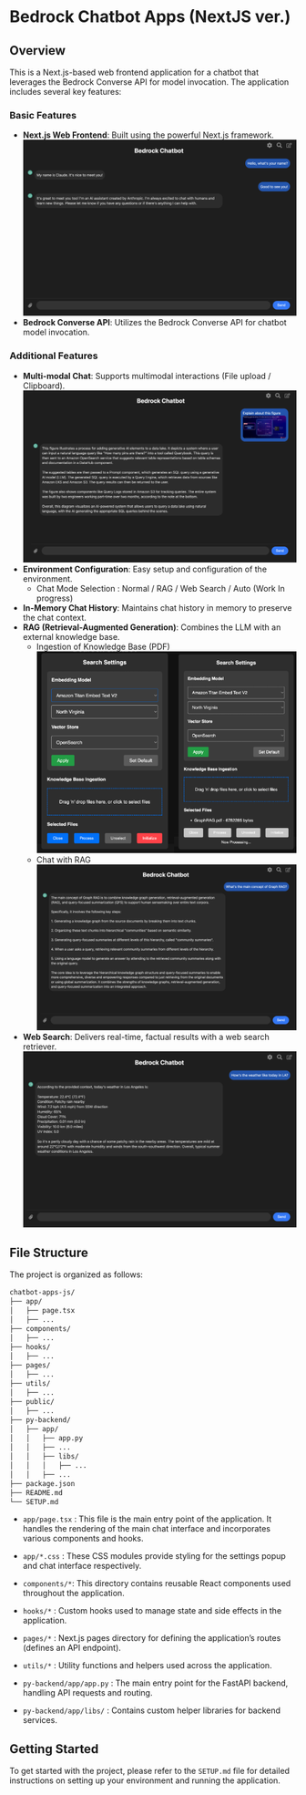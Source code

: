 
# Bedrock Chatbot Apps (NextJS ver.)

## Overview

This is a Next.js-based web frontend application for a chatbot that leverages the Bedrock Converse API for model invocation. The application includes several key features:

### Basic Features
- **Next.js Web Frontend**: Built using the powerful Next.js framework.
        ![Basic chat](./images/Basic-chat.png)
- **Bedrock Converse API**: Utilizes the Bedrock Converse API for chatbot model invocation.

### Additional Features
- **Multi-modal Chat**: Supports multimodal interactions (File upload / Clipboard).
        ![Multimodal chat](./images/Multimodal-chat.png)
- **Environment Configuration**: Easy setup and configuration of the environment.
    - Chat Mode Selection : Normal / RAG / Web Search / Auto (Work In progress)
- **In-Memory Chat History**: Maintains chat history in memory to preserve the chat context.
- **RAG (Retrieval-Augmented Generation)**: Combines the LLM with an external knowledge base.
    - Ingestion of Knowledge Base (PDF)
        ![RAG ingestion](./images/RAG-ingestion.png)   
    - Chat with RAG
        ![RAG chat](./images/RAG-chat.png)   
- **Web Search**: Delivers real-time, factual results with a web search retriever.        
        ![Web search chat](./images/Web-search-chat.png)   



## File Structure

The project is organized as follows:

```
chatbot-apps-js/
├── app/
│   ├── page.tsx
│   ├── ...
├── components/ 
│   ├── ...
├── hooks/
│   ├── ...
├── pages/
│   ├── ...
├── utils/
│   ├── ...
├── public/
│   ├── ...
├── py-backend/
│   ├── app/
│   │   ├── app.py
│   │   ├── ...
│   │   ├── libs/
│   │   │   ├── ...
│   │   ├── ...
├── package.json
├── README.md
└── SETUP.md
```

- `app/page.tsx` : This file is the main entry point of the application. It handles the rendering of the main chat interface and incorporates various components and hooks.

- `app/*.css` : These CSS modules provide styling for the settings popup and chat interface respectively.

- `components/*`: This directory contains reusable React components used throughout the application.

- `hooks/*` : Custom hooks used to manage state and side effects in the application.

- `pages/*` : Next.js pages directory for defining the application’s routes (defines an API endpoint).

- `utils/*` : Utility functions and helpers used across the application.

- `py-backend/app/app.py` : The main entry point for the FastAPI backend, handling API requests and routing.

- `py-backend/app/libs/` : Contains custom helper libraries for backend services.


## Getting Started

To get started with the project, please refer to the `SETUP.md` file for detailed instructions on setting up your environment and running the application.

